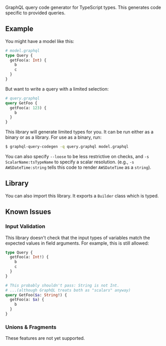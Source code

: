 
GraphQL query code generator for TypeScript types.
This generates code specific to provided queries.

## Example

You might have a model like this:

```graphql
# model.graphql
type Query {
  getFoo(a: Int) {
    b
    c
  }
}
```

But want to write a query with a limited selection:

```graphql
# query.graphql
query GetFoo {
  getFoo(a: 123) {
    b
  }
}
```

This library will generate limited types for you.
It can be run either as a binary or as a library.
For use as a binary, run:

```bash
$ graphql-query-codegen -q query.graphql model.graphql
```

You can also specify `--loose` to be less restrictive on checks, and `-s ScalarName:tsTypeName` to specify a scalar resolution.
(e.g., `-s AWSDateTime:string` tells this code to render `AWSDateTime` as a `string`).

## Library

You can also import this library.
It exports a `Builder` class which is typed.

## Known Issues

### Input Validation

This library doesn't check that the input types of variables match the expected values in field arguments.
For example, this is still allowed:

```graphql
type Query {
  getFoo(a: Int!) {
    b
    c
  }
}

# This probably shouldn't pass: String is not Int.
# ...(although GraphQL treats both as "scalars" anyway)
query GetFoo($a: String!) {
  getFoo(a: $a) {
    b
  }
}
```

### Unions & Fragments

These features are not yet supported.
